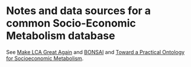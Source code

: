 # Notes and data sources for a common Socio-Economic Metabolism database

See [Make LCA Great Again](https://chris.mutel.org/next-steps.html) and [BONSAI](https://bonsai.uno/) and [Toward a Practical Ontology for Socioeconomic Metabolism](http://onlinelibrary.wiley.com/doi/10.1111/jiec.12386/full).
